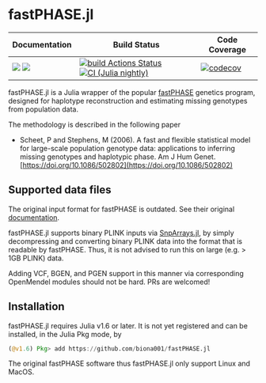 # fastPHASE.jl

| **Documentation** | **Build Status** | **Code Coverage**  |
|-------------------|------------------|--------------------|
| [![](https://img.shields.io/badge/docs-latest-blue.svg)](https://biona001.github.io/fastPHASE.jl/dev/) [![](https://img.shields.io/badge/docs-stable-blue.svg)](https://biona001.github.io/fastPHASE.jl/stable/) | [![build Actions Status](https://github.com/biona001/fastPHASE.jl/workflows/CI/badge.svg)](https://github.com/biona001/fastPHASE.jl/actions) [![CI (Julia nightly)](https://github.com/biona001/fastPHASE.jl/workflows/JuliaNightly/badge.svg)](https://github.com/biona001/fastPHASE.jl/actions/workflows/JuliaNightly.yml) | [![codecov](https://codecov.io/gh/biona001/fastPHASE.jl/branch/master/graph/badge.svg?token=YyPqiFpIM1)](https://codecov.io/gh/biona001/fastPHASE.jl) |

fastPHASE.jl is a Julia wrapper of the popular [fastPHASE](https://stephenslab.uchicago.edu/software.html#fastphase) genetics program, designed for haplotype reconstruction and estimating missing genotypes from population data. 

The methodology is described in the following paper

+ Scheet, P and Stephens, M (2006). A fast and flexible statistical model for large-scale population genotype data: applications to inferring missing genotypes and haplotypic phase. Am J Hum Genet. [https://doi.org/10.1086/502802](https://doi.org/10.1086/502802)

## Supported data files

The original input format for fastPHASE is outdated. See their original [documentation](http://scheet.org/code/fastphase_doc_1.4.pdf).

fastPHASE.jl supports binary PLINK inputs via [SnpArrays.jl](https://github.com/OpenMendel/SnpArrays.jl), by simply decompressing and converting binary PLINK data into the format that is readable by fastPHASE. Thus, it is not advised to run this on large (e.g. > 1GB PLINK) data. 

Adding VCF, BGEN, and PGEN support in this manner via corresponding OpenMendel modules should not be hard. PRs are welcomed! 

## Installation

fastPHASE.jl requires Julia v1.6 or later. It is not yet registered and can be installed, in the Julia Pkg mode, by

```julia
(@v1.6) Pkg> add https://github.com/biona001/fastPHASE.jl
```

The original fastPHASE software thus fastPHASE.jl only support Linux and MacOS.
